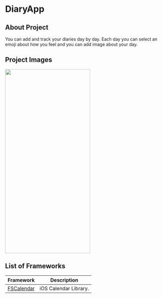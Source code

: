 # DiaryApp

## About Project
You can add and track your diaries day by day. Each day you can select an emoji about how you feel and you can add image about your day.

## Project Images
<img src="/img/project.gif" width="276" height="597"> 

## List of Frameworks
| Framework | Description |
| ------------------------------- | --------------------------------------------------------------------- |
| [FSCalendar](https://github.com/WenchaoD/FSCalendar) |  iOS Calendar Library. |
